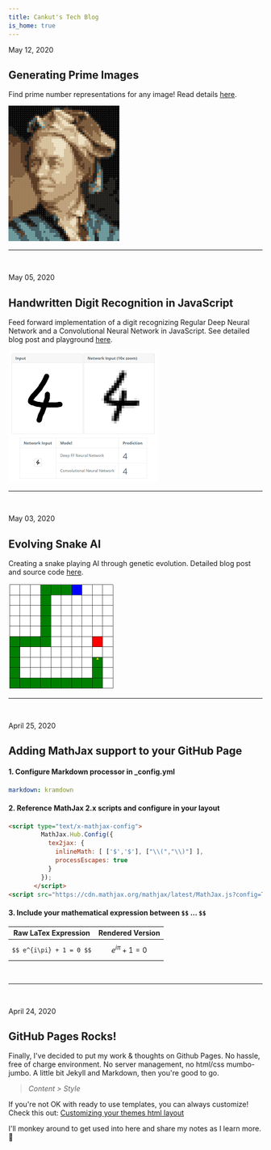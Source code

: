 ```yaml
---
title: Cankut's Tech Blog
is_home: true
---
```

May 12, 2020
## Generating Prime Images

Find prime number representations for any image! Read details [here](/posts/2020-05-12-image-to-prime.html).

<a href="/posts/2020-05-12-image-to-prime.html">
<img src="/images/prime/article_thumb.png" />
</a>
<br/>
<hr/>
<br/>



May 05, 2020
## Handwritten Digit Recognition in JavaScript

Feed forward implementation of a digit recognizing Regular Deep Neural Network and a Convolutional Neural Network in JavaScript. 
See detailed blog post and playground [here](/posts/2020-05-05-handwritten-digit-recognition.html).

<a href="/posts/2020-05-05-handwritten-digit-recognition.html">
<img src="/images/digitrecognition/sample_digitrecog.png" />
</a>
<br/>
<hr/>
<br/>



May 03, 2020
## Evolving Snake AI

Creating a snake playing AI through genetic evolution. Detailed blog post and source code [here](/posts/2020-05-03-snake.html).

<a href="/posts/2020-05-03-snake.html">
<img src="/images/snake/sample_play.png" />
</a>
<br/>
<hr/>
<br/>


April 25, 2020
## Adding MathJax support to your GitHub Page

#### 1. Configure Markdown processor in _config.yml
```yml
markdown: kramdown
```
#### 2. Reference MathJax 2.x scripts and configure in your layout
```html
<script type="text/x-mathjax-config">
         MathJax.Hub.Config({
           tex2jax: {
             inlineMath: [ ['$','$'], ["\\(","\\)"] ],
             processEscapes: true
           }
         });
       </script>
<script src="https://cdn.mathjax.org/mathjax/latest/MathJax.js?config=TeX-AMS-MML_HTMLorMML" type="text/javascript"></script>
```
#### 3. Include your mathematical expression between `$$` ... `$$`

| Raw LaTex Expression         |    Rendered Version          |
|:----------------------------:|:-----------------------------:|
| ```$$ e^{i\pi} + 1 = 0 $$``` |   $$ e^{i\pi} + 1 = 0 $$     |

<br/>
<hr/>
<br/>

April 24, 2020
## GitHub Pages Rocks!

Finally, I've decided to put my work & thoughts on Github Pages.  No hassle, free of charge environment. No server management, no html/css mumbo-jumbo. A little bit Jekyll and Markdown, then you're good to go. 

> *Content > Style*


If you're not OK with ready to use templates, you can always customize! Check this out: [Customizing your themes html layout](https://help.github.com/en/github/working-with-github-pages/adding-a-theme-to-your-github-pages-site-using-jekyll#customizing-your-themes-html-layout)

I'll monkey around to get used into here and share my notes as I learn more. :tada:

<br/>

